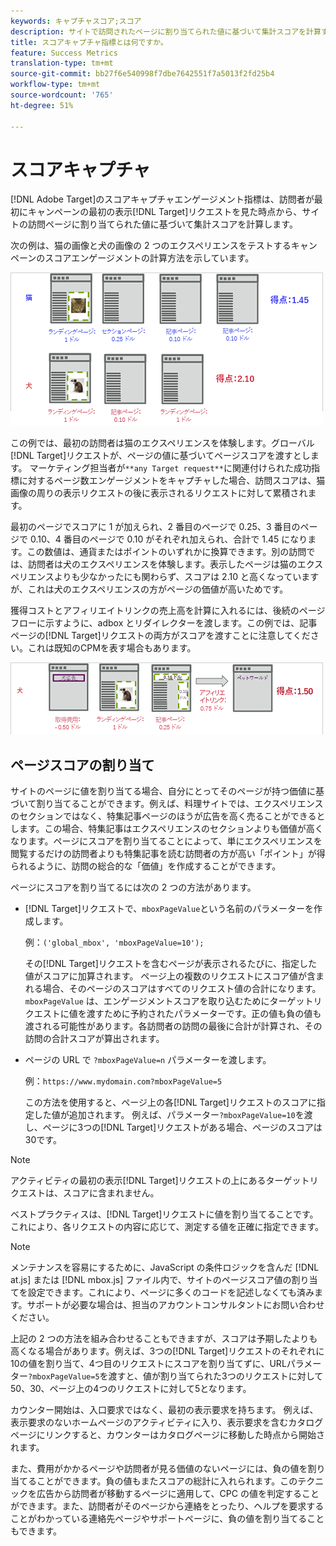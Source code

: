 ```yaml
---
keywords: キャプチャスコア;スコア
description: サイトで訪問されたページに割り当てられた値に基づいて集計スコアを計算する、Adobe Targetのスコアキャプチャエンゲージメント指標について説明します。
title: スコアキャプチャ指標とは何ですか。
feature: Success Metrics
translation-type: tm+mt
source-git-commit: bb27f6e540998f7dbe7642551f7a5013f2fd25b4
workflow-type: tm+mt
source-wordcount: '765'
ht-degree: 51%

---
```



# スコアキャプチャ

[!DNL Adobe Target]のスコアキャプチャエンゲージメント指標は、訪問者が最初にキャンペーンの最初の表示[!DNL Target]リクエストを見た時点から、サイトの訪問ページに割り当てられた値に基づいて集計スコアを計算します。

次の例は、猫の画像と犬の画像の 2 つのエクスペリエンスをテストするキャンペーンのスコアエンゲージメントの計算方法を示しています。

![](assets/example_score.png)

この例では、最初の訪問者は猫のエクスペリエンスを体験します。グローバル[!DNL Target]リクエストが、ページの値に基づいてページスコアを渡すとします。 マーケティング担当者が`**any Target request**`に関連付けられた成功指標に対するページ数エンゲージメントをキャプチャした場合、訪問スコアは、猫画像の周りの表示リクエストの後に表示されるリクエストに対して累積されます。

最初のページでスコアに 1 が加えられ、2 番目のページで 0.25、3 番目のページで 0.10、4 番目のページで 0.10 がそれぞれ加えられ、合計で 1.45 になります。この数値は、通貨またはポイントのいずれかに換算できます。別の訪問では、訪問者は犬のエクスペリエンスを体験します。表示したページは猫のエクスペリエンスよりも少なかったにも関わらず、スコアは 2.10 と高くなっていますが、これは犬のエクスペリエンスの方がページの価値が高いためです。

獲得コストとアフィリエイトリンクの売上高を計算に入れるには、後続のページフローに示すように、adbox とリダイレクターを渡します。この例では、記事ページの[!DNL Target]リクエストの両方がスコアを渡すことに注意してください。これは既知のCPMを表す場合もあります。

![](assets/example_score2.png)

## ページスコアの割り当て

サイトのページに値を割り当てる場合、自分にとってそのページが持つ価値に基づいて割り当てることができます。例えば、料理サイトでは、エクスペリエンスのセクションではなく、特集記事ページのほうが広告を高く売ることができるとします。この場合、特集記事はエクスペリエンスのセクションよりも価値が高くなります。ページにスコアを割り当てることによって、単にエクスペリエンスを閲覧するだけの訪問者よりも特集記事を読む訪問者の方が高い「ポイント」が得られるように、訪問の総合的な「価値」を作成することができます。

ページにスコアを割り当てるには次の 2 つの方法があります。

* [!DNL Target]リクエストで、`mboxPageValue`という名前のパラメーターを作成します。

   例：`('global_mbox', 'mboxPageValue=10');`

   その[!DNL Target]リクエストを含むページが表示されるたびに、指定した値がスコアに加算されます。 ページ上の複数のリクエストにスコア値が含まれる場合、そのページのスコアはすべてのリクエスト値の合計になります。 `mboxPageValue` は、エンゲージメントスコアを取り込むためにターゲットリクエストに値を渡すために予約されたパラメーターです。正の値も負の値も渡される可能性があります。各訪問者の訪問の最後に合計が計算され、その訪問の合計スコアが算出されます。

* ページの URL で `?mboxPageValue=n` パラメーターを渡します。

   例：`https://www.mydomain.com?mboxPageValue=5`

   この方法を使用すると、ページ上の各[!DNL Target]リクエストのスコアに指定した値が追加されます。 例えば、パラメーター`?mboxPageValue=10`を渡し、ページに3つの[!DNL Target]リクエストがある場合、ページのスコアは30です。

>[!NOTE]
>
>アクティビティの最初の表示[!DNL Target]リクエストの上にあるターゲットリクエストは、スコアに含まれません。

ベストプラクティスは、[!DNL Target]リクエストに値を割り当てることです。 これにより、各リクエストの内容に応じて、測定する値を正確に指定できます。

>[!NOTE]
>
>メンテナンスを容易にするために、JavaScript の条件ロジックを含んだ [!DNL at.js] または [!DNL mbox.js] ファイル内で、サイトのページスコア値の割り当てを設定できます。これにより、ページに多くのコードを記述しなくても済みます。サポートが必要な場合は、担当のアカウントコンサルタントにお問い合わせください。

上記の 2 つの方法を組み合わせることもできますが、スコアは予期したよりも高くなる場合があります。例えば、3つの[!DNL Target]リクエストのそれぞれに10の値を割り当て、4つ目のリクエストにスコアを割り当てずに、URLパラメーター`?mboxPageValue=5`を渡すと、値が割り当てられた3つのリクエストに対して50、30、ページ上の4つのリクエストに対して5となります。

カウンター開始は、入口要求ではなく、最初の表示要求を持ちます。 例えば、表示要求のないホームページのアクティビティに入り、表示要求を含むカタログページにリンクすると、カウンターはカタログページに移動した時点から開始されます。

また、費用がかかるページや訪問者が見る価値のないページには、負の値を割り当てることができます。負の値もまたスコアの総計に入れられます。このテクニックを広告から訪問者が移動するページに適用して、CPC の値を判定することができます。また、訪問者がそのページから連絡をとったり、ヘルプを要求することがわかっている連絡先ページやサポートページに、負の値を割り当てることもできます。
